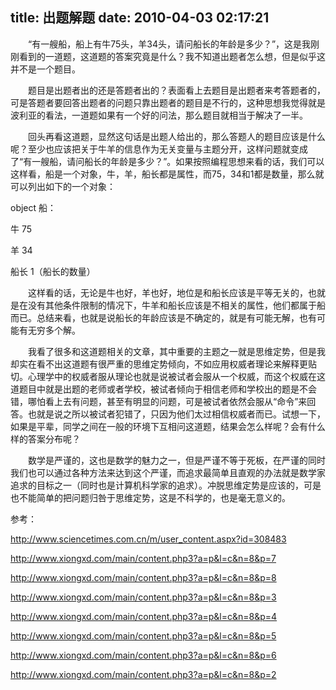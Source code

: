 title: 出题解题
date: 2010-04-03 02:17:21
---

　　“有一艘船，船上有牛75头，羊34头，请问船长的年龄是多少？”，这是我刚刚看到的一道题，这道题的答案究竟是什么？我不知道出题者怎么想，但是似乎这并不是一个题目。

　　题目是出题者出的还是答题者出的？表面看上去题目是出题者来考答题者的，可是答题者要回答出题者的问题只靠出题者的题目是不行的，这种思想我觉得就是波利亚的看法，一道题如果有一个好的问法，那么题目就相当于解决了一半。

　　回头再看这道题，显然这句话是出题人给出的，那么答题人的题目应该是什么呢？至少也应该把关于牛羊的信息作为无关变量与主题分开，这样问题就变成了“有一艘船，请问船长的年龄是多少？”。如果按照编程思想来看的话，我们可以这样看，船是一个对象，牛，羊，船长都是属性，而75，34和1都是数量，那么就可以列出如下的一个对象：

object 船：

牛     75

羊     34

船长    1（船长的数量）

　　这样看的话，无论是牛也好，羊也好，地位是和船长应该是平等无关的，也就是在没有其他条件限制的情况下，牛羊和船长应该是不相关的属性，他们都属于船而已。总结来看，也就是说船长的年龄应该是不确定的，就是有可能无解，也有可能有无穷多个解。

　　我看了很多和这道题相关的文章，其中重要的主题之一就是思维定势，但是我却实在看不出这道题有很严重的思维定势倾向，不如应用权威者理论来解释更贴切。心理学中的权威者服从理论也就是说被试者会服从一个权威，而这个权威在这道题目中就是出题的老师或者学校，被试者倾向于相信老师和学校出的题是不会错，哪怕看上去有问题，甚至有明显的问题，可是被试者依然会服从“命令”来回答。也就是说之所以被试者犯错了，只因为他们太过相信权威者而已。试想一下，如果是平辈，同学之间在一般的环境下互相问这道题，结果会怎么样呢？会有什么样的答案分布呢？

　　数学是严谨的，这也是数学的魅力之一，但是严谨不等于死板，在严谨的同时我们也可以通过各种方法来达到这个严谨，而追求最简单且直观的办法就是数学家追求的目标之一（同时也是计算机科学家的追求）。冲脱思维定势是应该的，可是也不能简单的把问题归咎于思维定势，这是不科学的，也是毫无意义的。

参考：

http://www.sciencetimes.com.cn/m/user_content.aspx?id=308483

http://www.xiongxd.com/main/content.php3?a=p&l=c&n=8&p=7

http://www.xiongxd.com/main/content.php3?a=p&l=c&n=8&p=8

http://www.xiongxd.com/main/content.php3?a=p&l=c&n=8&p=3

http://www.xiongxd.com/main/content.php3?a=p&l=c&n=8&p=4

http://www.xiongxd.com/main/content.php3?a=p&l=c&n=8&p=5

http://www.xiongxd.com/main/content.php3?a=p&l=c&n=8&p=6

http://www.xiongxd.com/main/content.php3?a=p&l=c&n=8&p=2